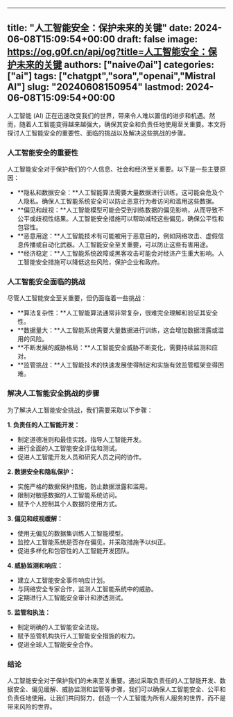 
---
title: "人工智能安全：保护未来的关键"
date: 2024-06-08T15:09:54+00:00
draft: false
image: https://og.g0f.cn/api/og?title=人工智能安全：保护未来的关键
authors: ["naiveのai"]
categories: ["ai"]
tags: ["chatgpt","sora","openai","Mistral AI"]
slug: "20240608150954"
lastmod: 2024-06-08T15:09:54+00:00
---
人工智能 (AI) 正在迅速改变我们的世界，带来令人难以置信的进步和机遇。然而，随着人工智能变得越来越强大，确保其安全和负责任地使用至关重要。本文将探讨人工智能安全的重要性、面临的挑战以及解决这些挑战的步骤。

### 人工智能安全的重要性

人工智能安全对于保护我们的个人信息、社会和经济至关重要。以下是一些主要原因：

- **隐私和数据安全：**人工智能算法需要大量数据进行训练，这可能会危及个人隐私。确保人工智能系统安全可以防止恶意行为者访问和滥用这些数据。
- **偏见和歧视：**人工智能模型可能会受到训练数据的偏见影响，从而导致不公平或歧视性结果。人工智能安全措施可以帮助减轻这些偏见，确保公平性和包容性。
- **恶意用途：**人工智能技术有可能被用于恶意目的，例如网络攻击、虚假信息传播或自动化武器。人工智能安全至关重要，可以防止这些有害用途。
- **经济稳定：**人工智能系统故障或黑客攻击可能会对经济产生重大影响。人工智能安全措施可以降低这些风险，保护企业和政府。

### 人工智能安全面临的挑战

尽管人工智能安全至关重要，但仍面临着一些挑战：

- **算法复杂性：**人工智能算法通常非常复杂，很难完全理解和验证其安全性。
- **数据量大：**人工智能系统需要大量数据进行训练，这会增加数据泄露或滥用的风险。
- **不断发展的威胁格局：**人工智能安全威胁不断变化，需要持续监测和应对。
- **监管挑战：**人工智能技术的快速发展使得制定和实施有效监管框架变得困难。

### 解决人工智能安全挑战的步骤

为了解决人工智能安全挑战，我们需要采取以下步骤：

**1. 负责任的人工智能开发：**
- 制定道德准则和最佳实践，指导人工智能开发。
- 进行全面的人工智能安全评估和测试。
- 促进人工智能开发人员和研究人员之间的协作。

**2. 数据安全和隐私保护：**
- 实施严格的数据保护措施，防止数据泄露和滥用。
- 限制对敏感数据的人工智能系统访问。
- 赋予个人控制其个人数据的使用方式。

**3. 偏见和歧视缓解：**
- 使用无偏见的数据集训练人工智能模型。
- 监控人工智能系统是否存在偏见，并采取措施予以纠正。
- 促进多样化和包容性的人工智能开发团队。

**4. 威胁监测和响应：**
- 建立人工智能安全事件响应计划。
- 与网络安全专家合作，监测人工智能系统中的威胁。
- 定期进行人工智能安全审计和渗透测试。

**5. 监管和执法：**
- 制定明确的人工智能安全法规。
- 赋予监管机构执行人工智能安全措施的权力。
- 促进全球人工智能安全合作。

### 结论

人工智能安全对于保护我们的未来至关重要。通过采取负责任的人工智能开发、数据安全、偏见缓解、威胁监测和监管等步骤，我们可以确保人工智能安全、公平和负责任地使用。让我们共同努力，创造一个人工智能为所有人服务的世界，而不是带来风险的世界。